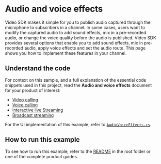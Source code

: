 # Audio and voice effects

Video SDK makes it simple for you to publish audio captured through the microphone to subscribers in a channel. In some cases, users want to modify the captured audio to add sound effects, mix in a pre-recorded audio, or change the voice quality before the audio is published. Video SDK provides several options that enable you to add sound effects, mix in pre-recorded audio, apply voice effects and set the audio route. This page shows you how to implement these features in your channel.

## Understand the code

For context on this sample, and a full explanation of the essential code snippets used in this project, read the **Audio and voice effects** document for your product of interest:

* [Video calling](https://docs.agora.io/en/video-calling/enable-features/audio-and-voice-effects?platform=unity)
* [Voice calling](https://docs.agora.io/en/voice-calling/enable-features/audio-and-voice-effects?platform=unity)
* [Interactive live Streaming](https://docs.agora.io/en/interactive-live-streaming/enable-features/audio-and-voice-effects?platform=unity)
* [Broadcast streaming](https://docs.agora.io/en/broadcast-streaming/enable-features/audio-and-voice-effects?platform=unity)

For the UI implementation of this example, refer to [`AudioVoiceEffects.cs`](./AudioVoiceEffects.cs).


## How to run this example

To see how to run this example, refer to the [README](../../README.md) in the root folder or one of the complete product guides.
